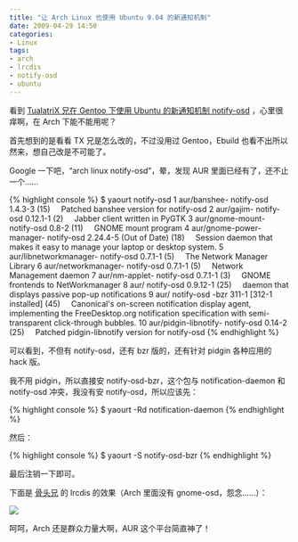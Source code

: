 ```yaml
---
title: "让 Arch Linux 也使用 Ubuntu 9.04 的新通知机制"
date: 2009-04-29 14:50
categories:
- Linux
tags:
- arch
- lrcdis
- notify-osd
- ubuntu
---
```


看到 [TualatriX 兄在 Gentoo 下使用 Ubuntu 的新通知机制
notify-osd](http://imtx.cn/archives/1217.html) ，心里很痒啊，在 Arch
下能不能用呢？

首先想到的是看看 TX 兄是怎么改的，不过没用过 Gentoo，Ebuild
也看不出所以然来，想自己改是不可能了。

Google 一下吧，“arch linux notify-osd”，晕，发现 AUR
里面已经有了，还不止一个……

{% highlight console %}
$ yaourt  notify-osd
1 aur/banshee- notify-osd  1.4.3-3 (15)
    Patched banshee version for  notify-osd
2 aur/gajim- notify-osd  0.12.1-1 (2)
    Jabber client written in PyGTK
3 aur/gnome-mount- notify-osd  0.8-2 (11)
    GNOME mount program
4 aur/gnome-power-manager- notify-osd  2.24.4-5 (Out of Date) (18)
    Session daemon that makes it easy to manage your laptop or desktop system.
5 aur/libnetworkmanager- notify-osd  0.7.1-1 (5)
    The Network Manager Library
6 aur/networkmanager- notify-osd  0.7.1-1 (5)
    Network Management daemon
7 aur/nm-applet- notify-osd  0.7.1-1 (3)
    GNOME frontends to NetWorkmanager
8 aur/ notify-osd  0.9.12-1 (25)
    daemon that displays passive pop-up notifications
9 aur/ notify-osd -bzr 311-1 [312-1 installed] (45)
    Canonical's on-screen notification display agent, implementing the FreeDesktop.org notification specification with semi-transparent click-through bubbles.
10 aur/pidgin-libnotify- notify-osd  0.14-2 (25)
    Patched pidgin-libnotify version for  notify-osd
{% endhighlight %}

可以看到，不但有 notify-osd，还有 bzr 版的，还有针对 pidgin 各种应用的
hack 版。

我不用 pidgin，所以直接安 notify-osd-bzr，这个包与 notification-daemon
和 notify-osd 冲突，我没有安 notify-osd，所以应该先：

{% highlight console %}
$ yaourt -Rd notification-daemon
{% endhighlight %}

然后：

{% highlight console %}
$ yaourt -S notify-osd-bzr
{% endhighlight %}

最后注销一下即可。

下面是 [骨头兄](http://li2z.cn/) 的 lrcdis 的效果（Arch 里面没有
gnome-osd，怨念……）：

![](http://lh3.ggpht.com/_6pI9N0iQzXE/Sfhxwilw0QI/AAAAAAAAAN8/WB_334SpPcA/screenshot_002.png?imgmax=800)

呵呵，Arch 还是群众力量大啊，AUR 这个平台简直神了！

